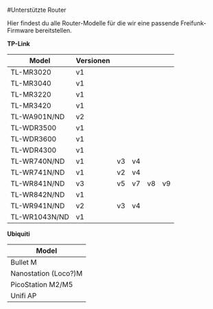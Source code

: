 #Unterstützte Router

Hier findest du alle Router-Modelle für die wir eine passende Freifunk-Firmware bereitstellen.

**TP-Link**

Model  	|Versionen	| | | | |
--- |---  |--- |--- |--- |---     
TL-MR3020	|	v1 
TL-MR3040	|	v1 	
TL-MR3220	|	v1 	
TL-MR3420	|	v1 	
TL-WA901N/ND | v2
TL-WDR3500  |	v1 
TL-WDR3600	|	v1 
TL-WDR4300	|	v1      
TL-WR740N/ND	|	v1 | v3 | v4     
TL-WR741N/ND	|	v1 | v2 | v4	
TL-WR841N/ND  |	v3 | v5 | v7 | v8 | v9
TL-WR842N/ND  | v1 
TL-WR941N/ND  | v2 | v3 | v4
TL-WR1043N/ND | v1 

**Ubiquiti**

Model		|
---|
|Bullet M|
|Nanostation (Loco?)M|
|PicoStation M2/M5|
|Unifi AP|

